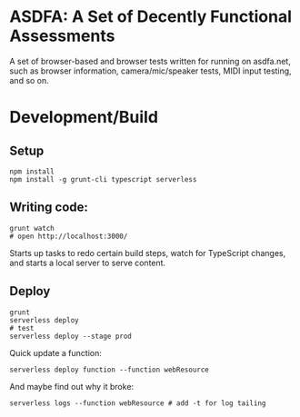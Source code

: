 # ASDFA: A Set of Decently Functional Assessments

A set of browser-based and browser tests written for running on asdfa.net, such as browser information, camera/mic/speaker tests, MIDI input testing, and so on.


# Development/Build

## Setup

	npm install
	npm install -g grunt-cli typescript serverless

## Writing code:

	grunt watch
	# open http://localhost:3000/

Starts up tasks to redo certain build steps, watch for TypeScript changes, and starts a local server to serve content.

## Deploy

	grunt
	serverless deploy
	# test
	serverless deploy --stage prod

Quick update a function:

	serverless deploy function --function webResource

And maybe find out why it broke:

	serverless logs --function webResource # add -t for log tailing
